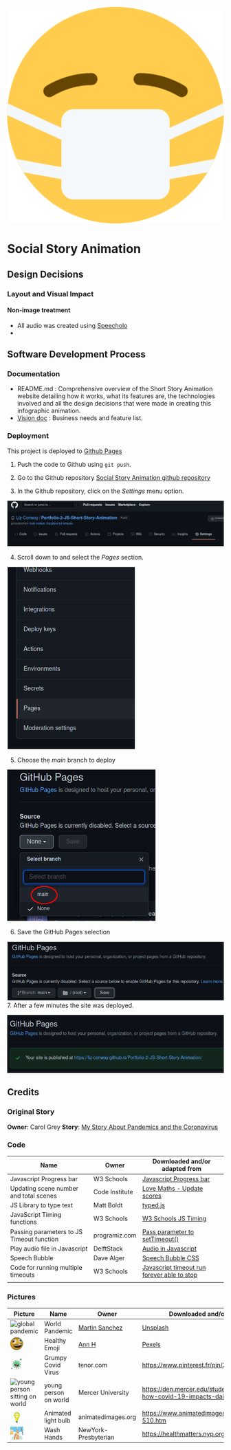 ![Short story animation logo](assets/images/logo.png)

# Social Story Animation

## Design Decisions
### Layout and Visual Impact
#### Non-image treatment
* All audio was created using [Speecholo](https://app.blasteronline.com/speechelo/)
* 
## Software Development Process
### Documentation  
- README.md :  Comprehensive overview of the Short Story Animation website detailing how it works, what its features are, the technologies involved and all the design decisions that were made in creating this infographic animation.
- [Vision doc](documentation/vision-document-carol-grey-social-stories-portfolilio-2-js.docx) :  Business needs and feature list.

### Deployment
This project is deployed to [Github Pages](https://liz-conway.github.io/Portfolio-2-JS-Short-Story-Animation/)

1. Push the code to Github using `git push`.

2. Go to the Github repository [Social Story Animation github repository](https://github.com/Liz-Conway/Portfolio-2-JS-Short-Story-Animation)

3. In the Github repository, click on the *Settings* menu option.

![Github Settings](documentation/deploy/deploy-github-settings.png)

4. Scroll down to and select the *Pages* section.

![Github Pages](documentation/deploy/deploy-github-pages.png)

5. Choose the *main* branch to deploy

![Select main branch](documentation/deploy/deploy-select-main-branch.png)

6. Save the GitHub Pages selection

![Save GitHub Pages selection](documentation/deploy/deploy-github-save.png)
7. After a few minutes the site was deployed.

![Social Story Animation website deployed](documentation/deploy/deploy-github-deployed.png)


## Credits
### Original Story
**Owner**: Carol Grey
**Story**: [My Story About
Pandemics and the Coronavirus](https://carolgraysocialstories.com/wp-content/uploads/2020/03/Pandemics-and-the-Coronavirus.pdf)

### Code

| Name                                      | Owner          | Downloaded and/or adapted from                                                                                                                                                            |
| ----------------------------------------- | -------------- | ----------------------------------------------------------------------------------------------------------------------------------------------------------------------------------------- |
| Javascript Progress bar                   | W3 Schools     | [Javascript Progress bar](https://www.w3schools.com/howto/howto_js_progressbar.asp)                                                                                                       |
| Updating scene number and total scenes    | Code Institute | [Love Maths - Update scores](https://learn.codeinstitute.net/courses/course-v1:CodeInstitute+LM101+2021_T1/courseware/2d651bf3f23e48aeb9b9218871912b2e/8775beaed6ed403d92318845af971b30/) |
| JS Library to type text                   | Matt Boldt     | [typed.js](https://github.com/mattboldt/typed.js/)                                                                                                                                        |
| JavaScript Timing functions               | W3 Schools     | [W3 Schools JS Timing](https://www.w3schools.com/js/tryit.asp?filename=tryjs_timing2)                                                                                                     |
| Passing parameters to JS Timeout function | programiz.com  | [Pass parameter to setTimeout()](https://www.programiz.com/javascript/examples/pass-parameter-setTimeout)                                                                                 |
| Play audio file in Javascript             | DelftStack     | [Audio in Javascript](https://www.delftstack.com/howto/javascript/play-audio-javascript/)                                                                                                 |
| Speech Bubble                             | Dave Alger     | [Speech Bubble CSS](https://codepen.io/run-time/pen/VNRBJd)                                                                                                                               |
|    Code for running multiple timeouts     | W3 Schools     |      [Javascript timeout run forever able to stop](https://www.w3schools.com/jsref/tryit.asp?filename=tryjsref_win_settimeout_cleartimeout2)                                                                                                                                                                                     |
|                                           |                |                                                                                                                                                                                           |

### Pictures

| Picture                    | Name | Owner           | Downloaded and/or adapted from|
| --- | -------------------------- | --------------- | ---------------------------------------------------------------------------------- |
|<img src="assets/images/spinning-pandemic-globe-large.gif" alt="global pandemic" width="30" height="30">| World Pandemic           | [Martin Sanchez](https://unsplash.com/@martinsanchez) | [Unsplash](https://unsplash.com/s/photos/pandemic)|
|<img src="assets/images/healthy-emoji.png" alt="healthy emoji" width="30" height="30">|Healthy Emoji|[Ann H](https://www.pexels.com/@ann-h-45017)|[Pexels](https://www.pexels.com/photo/man-people-blur-ball-7313320/)|
|<img src="assets/images/grumpy-spike.gif" alt="grumpy covid virus" width="30" height="30">|Grumpy Covid Virus | tenor.com | https://www.pinterest.fr/pin/313492824066573963/ |
|<img src="assets/images/world-young-person.gif" alt="young person sitting on world" width="20" height="30">| young person on world | Mercer University | https://den.mercer.edu/students-animations-depict-how-covid-19-impacts-daily-routines/
| <img src="assets/images/light-bulb.gif" alt="light bulb" width="30" height="30"> |Animated light bulb | animatedimages.org | https://www.animatedimages.org/cat-light-bulb-510.htm
| <img src="assets/images/wash-hands.gif" alt="washing hands" width="30" height="30"> |Wash Hands | NewYork-Presbyterian | https://healthmatters.nyp.org/tag/soap/
